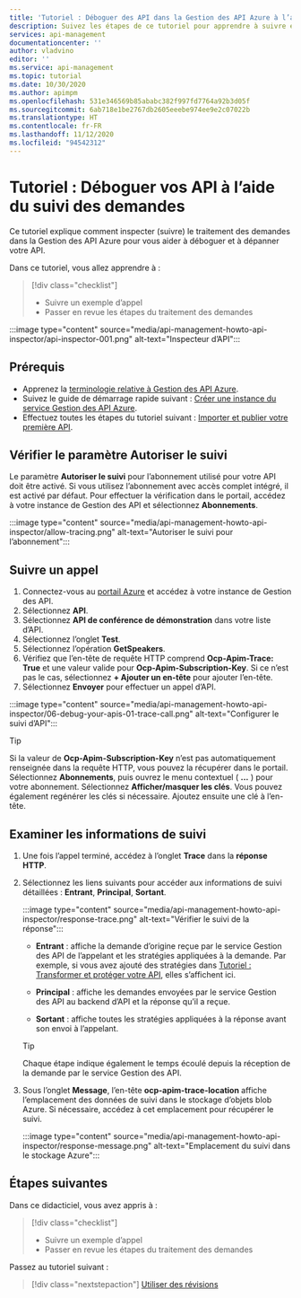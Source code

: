 ```yaml
---
title: 'Tutoriel : Déboguer des API dans la Gestion des API Azure à l’aide du suivi des demandes'
description: Suivez les étapes de ce tutoriel pour apprendre à suivre et à inspecter les étapes du traitement des demandes dans la Gestion des API Azure.
services: api-management
documentationcenter: ''
author: vladvino
editor: ''
ms.service: api-management
ms.topic: tutorial
ms.date: 10/30/2020
ms.author: apimpm
ms.openlocfilehash: 531e346569b85ababc382f997fd7764a92b3d05f
ms.sourcegitcommit: 6ab718e1be2767db2605eeebe974ee9e2c07022b
ms.translationtype: HT
ms.contentlocale: fr-FR
ms.lasthandoff: 11/12/2020
ms.locfileid: "94542312"
---
```

# <a name="tutorial-debug-your-apis-using-request-tracing"></a>Tutoriel : Déboguer vos API à l’aide du suivi des demandes

Ce tutoriel explique comment inspecter (suivre) le traitement des demandes dans la Gestion des API Azure pour vous aider à déboguer et à dépanner votre API. 

Dans ce tutoriel, vous allez apprendre à :

> [!div class="checklist"]
> * Suivre un exemple d’appel
> * Passer en revue les étapes du traitement des demandes

:::image type="content" source="media/api-management-howto-api-inspector/api-inspector-001.png" alt-text="Inspecteur d’API":::

## <a name="prerequisites"></a>Prérequis

+ Apprenez la [terminologie relative à Gestion des API Azure](api-management-terminology.md).
+ Suivez le guide de démarrage rapide suivant : [Créer une instance du service Gestion des API Azure](get-started-create-service-instance.md).
+ Effectuez toutes les étapes du tutoriel suivant : [Importer et publier votre première API](import-and-publish.md).

## <a name="verify-allow-tracing-setting"></a>Vérifier le paramètre Autoriser le suivi 

Le paramètre **Autoriser le suivi** pour l’abonnement utilisé pour votre API doit être activé. Si vous utilisez l’abonnement avec accès complet intégré, il est activé par défaut. Pour effectuer la vérification dans le portail, accédez à votre instance de Gestion des API et sélectionnez **Abonnements**.

   :::image type="content" source="media/api-management-howto-api-inspector/allow-tracing.png" alt-text="Autoriser le suivi pour l’abonnement":::

## <a name="trace-a-call"></a>Suivre un appel

1. Connectez-vous au [portail Azure](https://portal.azure.com) et accédez à votre instance de Gestion des API.
1. Sélectionnez **API**.
1. Sélectionnez **API de conférence de démonstration** dans votre liste d’API.
1. Sélectionnez l’onglet **Test**.
1. Sélectionnez l’opération **GetSpeakers**.
1. Vérifiez que l’en-tête de requête HTTP comprend **Ocp-Apim-Trace: True** et une valeur valide pour **Ocp-Apim-Subscription-Key**. Si ce n’est pas le cas, sélectionnez **+ Ajouter un en-tête** pour ajouter l’en-tête.
1. Sélectionnez **Envoyer** pour effectuer un appel d’API.

  :::image type="content" source="media/api-management-howto-api-inspector/06-debug-your-apis-01-trace-call.png" alt-text="Configurer le suivi d’API":::

> [!TIP]
> Si la valeur de **Ocp-Apim-Subscription-Key** n’est pas automatiquement renseignée dans la requête HTTP, vous pouvez la récupérer dans le portail. Sélectionnez **Abonnements**, puis ouvrez le menu contextuel ( **...** ) pour votre abonnement. Sélectionnez **Afficher/masquer les clés**. Vous pouvez également regénérer les clés si nécessaire. Ajoutez ensuite une clé à l’en-tête.

## <a name="review-trace-information"></a>Examiner les informations de suivi

1. Une fois l’appel terminé, accédez à l’onglet **Trace** dans la **réponse HTTP**.
1. Sélectionnez les liens suivants pour accéder aux informations de suivi détaillées : **Entrant**, **Principal**, **Sortant**.

     :::image type="content" source="media/api-management-howto-api-inspector/response-trace.png" alt-text="Vérifier le suivi de la réponse":::

    * **Entrant** : affiche la demande d’origine reçue par le service Gestion des API de l’appelant et les stratégies appliquées à la demande. Par exemple, si vous avez ajouté des stratégies dans [Tutoriel : Transformer et protéger votre API](transform-api.md), elles s’affichent ici.

    * **Principal** : affiche les demandes envoyées par le service Gestion des API au backend d’API et la réponse qu’il a reçue.

    * **Sortant** : affiche toutes les stratégies appliquées à la réponse avant son envoi à l’appelant.

    > [!TIP]
    > Chaque étape indique également le temps écoulé depuis la réception de la demande par le service Gestion des API.

1. Sous l’onglet **Message**, l’en-tête **ocp-apim-trace-location** affiche l’emplacement des données de suivi dans le stockage d’objets blob Azure. Si nécessaire, accédez à cet emplacement pour récupérer le suivi.

     :::image type="content" source="media/api-management-howto-api-inspector/response-message.png" alt-text="Emplacement du suivi dans le stockage Azure":::
## <a name="next-steps"></a>Étapes suivantes

Dans ce didacticiel, vous avez appris à :

> [!div class="checklist"]
> * Suivre un exemple d’appel
> * Passer en revue les étapes du traitement des demandes

Passez au tutoriel suivant :

> [!div class="nextstepaction"]
> [Utiliser des révisions](api-management-get-started-revise-api.md)
